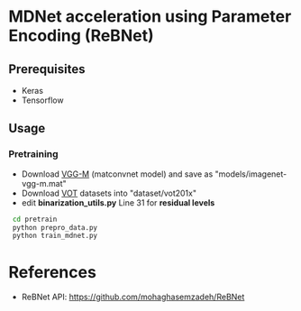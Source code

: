 # MDNet acceleration using Parameter Encoding (ReBNet)

## Prerequisites
- Keras
- Tensorflow

## Usage

### Pretraining
 - Download [VGG-M](http://www.vlfeat.org/matconvnet/models/imagenet-vgg-m.mat) (matconvnet model) and save as "models/imagenet-vgg-m.mat"
 - Download [VOT](http://www.votchallenge.net/) datasets into "dataset/vot201x"
 - edit **binarization_utils.py** Line 31 for **residual levels**
``` bash
 cd pretrain
 python prepro_data.py
 python train_mdnet.py
```

# References
- ReBNet API: https://github.com/mohaghasemzadeh/ReBNet
